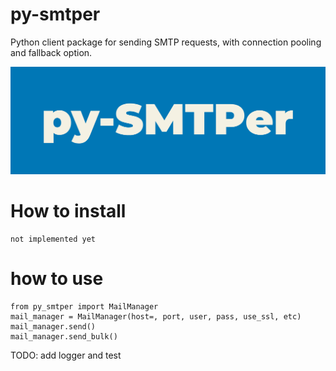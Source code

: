 # py-smtper
Python client package for sending SMTP requests, with connection pooling and fallback option.


<img src="./doc/smtper.png">



# How to install

    not implemented yet

# how to use

    from py_smtper import MailManager
    mail_manager = MailManager(host=, port, user, pass, use_ssl, etc)
    mail_manager.send()
    mail_manager.send_bulk()


TODO: add logger and test
